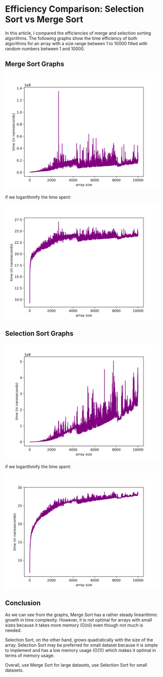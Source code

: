 # Efficiency Comparison: Selection Sort vs Merge Sort

In this article, I compared the efficiencies of merge and selection sorting algorithms. The following graphs show the time efficiency of both algorithms for an array with a size range between 1 to 10000 filled with random numbers between 1 and 10000.

## Merge Sort Graphs

![Execution times for Merge Sort Algorithm](graphs/MSO.svg)

if we logarithmify the time spent:

![Execution times for Merge Sort Algorithm with log2 time](graphs/MSOlog2.svg)

## Selection Sort Graphs

![Execution times for Selection Sort Algorithm](graphs/SSO.svg)

if we logarithmify the time spent:

![Execution times for Selection Sort Algorithm with log2 time](graphs/SSOlog2.svg)


## Conclusion

As we can see from the graphs, Merge Sort has a rather steady linearithmic growth in time complexity. However, it is not optimal for arrays with small sizes because it takes more memory (O(n)) even though not much is needed.

Selection Sort, on the other hand, grows quadratically with the size of the array. Selection Sort may be preferred for small dataset because it is simple to implement and has a low memory usage (O(1)) which makes it optimal in terms of memory usage.

Overall, use Merge Sort for large datasets, use Selection Sort for small datasets. 
